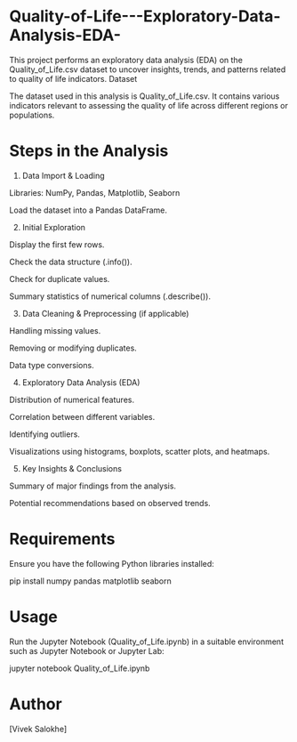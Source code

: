 # Quality-of-Life---Exploratory-Data-Analysis-EDA-
This project performs an exploratory data analysis (EDA) on the Quality_of_Life.csv dataset to uncover insights, trends, and patterns related to quality of life indicators.
Dataset

The dataset used in this analysis is Quality_of_Life.csv. It contains various indicators relevant to assessing the quality of life across different regions or populations.

# Steps in the Analysis

1. Data Import & Loading

Libraries: NumPy, Pandas, Matplotlib, Seaborn

Load the dataset into a Pandas DataFrame.

2. Initial Exploration

Display the first few rows.

Check the data structure (.info()).

Check for duplicate values.

Summary statistics of numerical columns (.describe()).

3. Data Cleaning & Preprocessing (if applicable)

Handling missing values.

Removing or modifying duplicates.

Data type conversions.

4. Exploratory Data Analysis (EDA)

Distribution of numerical features.

Correlation between different variables.

Identifying outliers.

Visualizations using histograms, boxplots, scatter plots, and heatmaps.

5. Key Insights & Conclusions

Summary of major findings from the analysis.

Potential recommendations based on observed trends.

# Requirements

Ensure you have the following Python libraries installed:

pip install numpy pandas matplotlib seaborn

# Usage

Run the Jupyter Notebook (Quality_of_Life.ipynb) in a suitable environment such as Jupyter Notebook or Jupyter Lab:

jupyter notebook Quality_of_Life.ipynb

# Author

[Vivek Salokhe]

